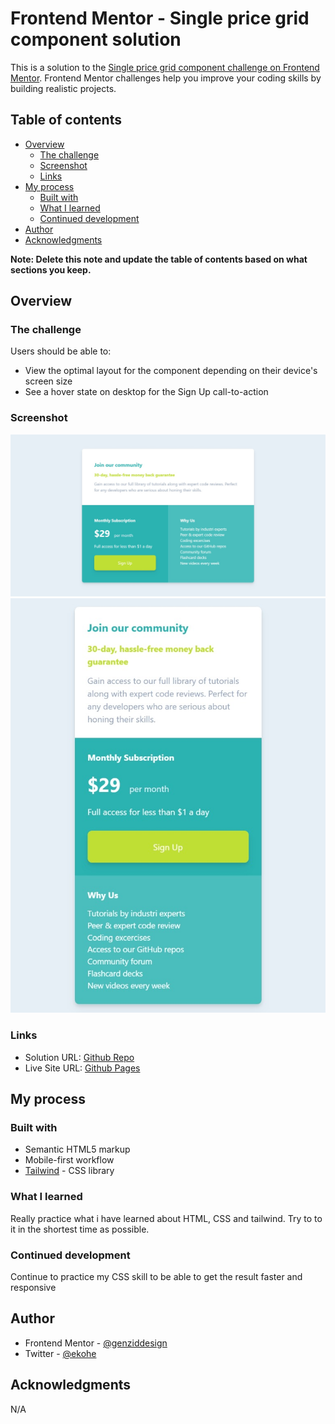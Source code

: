 # Frontend Mentor - Single price grid component solution

This is a solution to the [Single price grid component challenge on Frontend Mentor](https://www.frontendmentor.io/challenges/single-price-grid-component-5ce41129d0ff452fec5abbbc). Frontend Mentor challenges help you improve your coding skills by building realistic projects. 

## Table of contents

- [Overview](#overview)
  - [The challenge](#the-challenge)
  - [Screenshot](#screenshot)
  - [Links](#links)
- [My process](#my-process)
  - [Built with](#built-with)
  - [What I learned](#what-i-learned)
  - [Continued development](#continued-development)
- [Author](#author)
- [Acknowledgments](#acknowledgments)

**Note: Delete this note and update the table of contents based on what sections you keep.**

## Overview

### The challenge

Users should be able to:

- View the optimal layout for the component depending on their device's screen size
- See a hover state on desktop for the Sign Up call-to-action

### Screenshot

![](./screenshot/desktop%20view.jpeg)
![](./screenshot/mobile%20view.jpeg)

### Links

- Solution URL: [Github Repo](https://github.com/webdeveko/Single-price-component)
- Live Site URL: [Github Pages](https://webdeveko.github.io/Single-price-component/)

## My process

### Built with

- Semantic HTML5 markup
- Mobile-first workflow
- [Tailwind](https://tailwindcss.com/) - CSS library


### What I learned

Really practice what i have learned about HTML, CSS and tailwind. Try to to it in the shortest time as possible.

### Continued development

Continue to practice my CSS skill to be able to get the result faster and responsive



## Author

- Frontend Mentor - [@genziddesign](https://www.frontendmentor.io/profile/genziddesign)
- Twitter - [@ekohe](https://twitter.com/ekophe)


## Acknowledgments

N/A